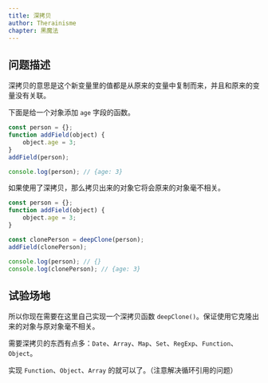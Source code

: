 ```yaml
---
title: 深拷贝
author: Therainisme
chapter: 黑魔法
---
```


## 问题描述

深拷贝的意思是这个新变量里的值都是从原来的变量中复制而来，并且和原来的变量没有关联。

下面是给一个对象添加 `age` 字段的函数。

```js
const person = {};
function addField(object) {
    object.age = 3;
}
addField(person);

console.log(person); // {age: 3}
```

如果使用了深拷贝，那么拷贝出来的对象它将会原来的对象毫不相关。

```js
const person = {};
function addField(object) {
    object.age = 3;
}

const clonePerson = deepClone(person);
addField(clonePerson);

console.log(person); // {}
console.log(clonePerson); // {age: 3}
```

## 试验场地

所以你现在需要在这里自己实现一个深拷贝函数 `deepClone()`。保证使用它克隆出来的对象与原对象毫不相关。

需要深拷贝的东西有点多：`Date`、`Array`、`Map`、`Set`、`RegExp`、`Function`、`Object`。

实现 `Function`、`Object`、`Array` 的就可以了。（注意解决循环引用的问题）

<script template>
function deepClone(object, checkMap = new WeakMap()) {
    let result;

    return object;
}

solution.deepClone = deepClone;
</script>

<script test>

const testArray = ['array1', 'array2'];
const testFunc = function test() {};

const testObject = {
    aField: 'a',
    bField: testArray,
    cField: testFunc
    eField: {
        e1: 'blabla',
    }
};
testObject.dField = testObject;
testObject.eField.e2 = testObject;
testObject.bField[3] = testArray;
Object.freeze(testObject);

const cloneObject = solution.deepClone(testObject);

function judge(object, deepObject, checkMap = new WeakMap()) {
    if (checkMap.has(deepObject)) return true;

    if (Array.isArray(object)) {
        if (Object.is(object, deepObject)) return false;
        checkMap.set(deepObject, 1);

        for (let i = 0; i < object.length; ++ i) {
            if (judge(object[i], deepObject[i], checkMap) === false) return false;
        }
        return true;
    }

    if (typeof object === "function") {
        if (Object.is(object, deepObject)) return false;
        return object.toString() === deepObject.toString();
    }

    if (typeof object === "object") {
        if (Object.is(object, deepObject)) return false;
        checkMap.set(deepObject, 1);

        const theKeys = Object.keys(object);
        for (const key of theKeys) {
            if (judge(object[key], deepObject[key], checkMap) === false) return false;
        }
        return true;
    }

    return Object.is(object, deepObject);
}

return judge(testObject, cloneObject);

</script>

<script answer>
function deepClone(object, checkMap = new WeakMap()) {
    if (checkMap.has(object)) {
        return checkMap.get(object);
    }
    let result;

    // If it's a Function
    if (typeof object === "function") {
        checkMap.set(object, result = new Function("return " + object.toString())());
        return result;
    }

    // If it's a Array
    if (Array.isArray(object)) {
        checkMap.set(object, result = []);
        for (const value of object) {
            result.push(deepClone(value, checkMap));
        }
        return result;
    }

    // If it's a Object
    if (typeof object === "object") {
        checkMap.set(object, result = {});

        const theKeys = Object.keys(object);
        for (const key of theKeys) {
            result[key] = deepClone(object[key], checkMap);
        }

        return result;
    }

    return object;
}

solution.deepClone = deepClone;
</script>